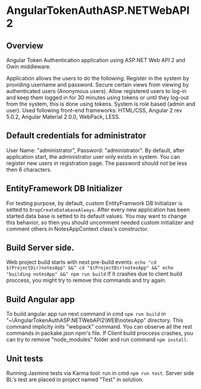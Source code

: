 # AngularTokenAuthASP.NETWebAPI2

## Overview

Angular Token Authentication application using ASP.NET Web API 2 and Owin middleware.

Application allows the users to do the following:
Register in the system by providing username and password.
Secure certain views from viewing by authenticated users (Anonymous users).
Allow registered users to log-in and keep them logged in for 30 minutes using tokens or until they log-out from the system, this is done using tokens.
System is role based (admin and user).
Used following front-end frameworks:
HTML/CSS,
Angular 2 rev 5.0.2,
Angular Material 2.0.0,
WebPack,
LESS.

## Default credentials for administrator

User Name: "administrator", Password: "administrator".
By default, after application start, the administrator user only exists in system. You can register new users in registration page. The password should not be less then 6 characters.

## EntityFramework DB Initializer 

For testing purpose, by default, custom EntityFramwork DB Initializer is setted to `DropCreateDatabaseAlways`. After every new application has been started data base is setted to its default values. You may want to change this behavior, so then you should uncomment needed custom initializer and comment others in NotesAppContext class's constructor.

## Build Server side.

Web project build starts with next pre-build events: 
	`echo "cd $(ProjectDir)notesApp" &&^
	cd "$(ProjectDir)notesApp" &&^
	echo "building notesApp" &&^
	npm run build`
If it crashes due to client build proccess, you might try to remove this commands and try again.

## Build Angular app

To build angular app run next command in cmd `npm run build` in "~\AngularTokenAuthASP.NETWebAPI2\WEB\notesApp" directory. This command implicity inits "webpack" command. You can observe all the rest commands in packake.json npm's file. If Client build proccess crashes, you can try to remove "node_modules" folder and run command `npm install`.

## Unit tests 

Running Jasmine tests via Karma tool: run in cmd `npm run test`. Server side BL's test are placed in project  named "Test" in solution.
